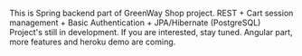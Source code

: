 This is Spring backend part of GreenWay Shop project.
REST + Cart session management + Basic Authentication + JPA/Hibernate (PostgreSQL)
Project's still in development. If you are interested, stay tuned. Angular part, more features and heroku demo are coming.
